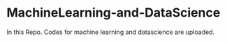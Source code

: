 # MachineLearning-and-DataScience
In this Repo. Codes for machine learning and datascience are uploaded. 
